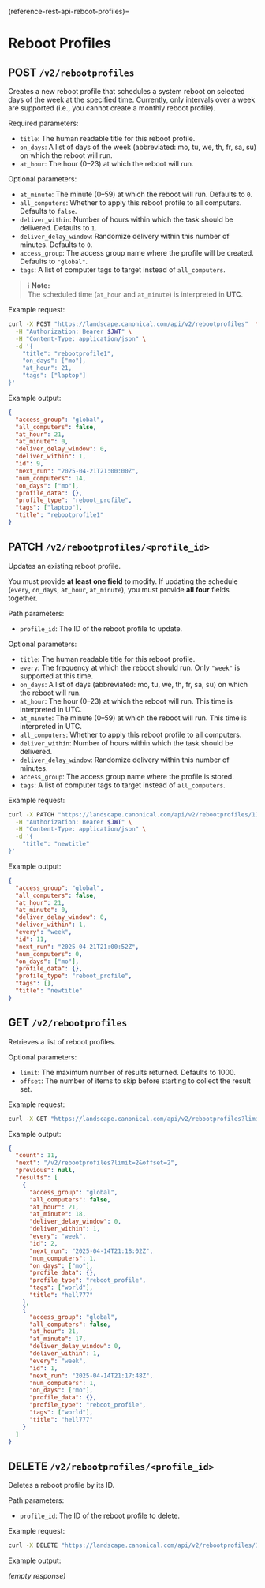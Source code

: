 (reference-rest-api-reboot-profiles)=
# Reboot Profiles

## POST `/v2/rebootprofiles`

Creates a new reboot profile that schedules a system reboot on selected days of the week at the specified time. Currently, only intervals over a week are supported (i.e., you cannot create a monthly reboot profile).

Required parameters:

- `title`: The human readable title for this reboot profile.
- `on_days`: A list of days of the week (abbreviated: mo, tu, we, th, fr, sa, su) on which the reboot will run.
- `at_hour`: The hour (0–23) at which the reboot will run.

Optional parameters:

- `at_minute`: The minute (0–59) at which the reboot will run. Defaults to `0`.
- `all_computers`: Whether to apply this reboot profile to all computers. Defaults to `false`.
- `deliver_within`: Number of hours within which the task should be delivered. Defaults to `1`.
- `deliver_delay_window`: Randomize delivery within this number of minutes. Defaults to `0`.
- `access_group`: The access group name where the profile will be created. Defaults to `"global"`.
- `tags`: A list of computer tags to target instead of `all_computers`.

> ℹ️ **Note:** \
> The scheduled time (`at_hour` and `at_minute`) is interpreted in **UTC**.

Example request:

```bash
curl -X POST "https://landscape.canonical.com/api/v2/rebootprofiles"  \
  -H "Authorization: Bearer $JWT" \
  -H "Content-Type: application/json" \
  -d '{
    "title": "rebootprofile1",
    "on_days": ["mo"],
    "at_hour": 21,
    "tags": ["laptop"]
}'
```

Example output:

```json
{
  "access_group": "global",
  "all_computers": false,
  "at_hour": 21,
  "at_minute": 0,
  "deliver_delay_window": 0,
  "deliver_within": 1,
  "id": 9,
  "next_run": "2025-04-21T21:00:00Z",
  "num_computers": 14,
  "on_days": ["mo"],
  "profile_data": {},
  "profile_type": "reboot_profile",
  "tags": ["laptop"],
  "title": "rebootprofile1"
}
```

## PATCH `/v2/rebootprofiles/<profile_id>`

Updates an existing reboot profile.

You must provide **at least one field** to modify. If updating the schedule (`every`, `on_days`, `at_hour`, `at_minute`), you must provide **all four** fields together.

Path parameters:

- `profile_id`: The ID of the reboot profile to update.

Optional parameters:

- `title`: The human readable title for this reboot profile.
- `every`: The frequency at which the reboot should run. Only `"week"` is supported at this time.
- `on_days`: A list of days (abbreviated: mo, tu, we, th, fr, sa, su) on which the reboot will run.
- `at_hour`: The hour (0–23) at which the reboot will run. This time is interpreted in UTC.
- `at_minute`: The minute (0–59) at which the reboot will run. This time is interpreted in UTC.
- `all_computers`: Whether to apply this reboot profile to all computers.
- `deliver_within`: Number of hours within which the task should be delivered.
- `deliver_delay_window`: Randomize delivery within this number of minutes.
- `access_group`: The access group name where the profile is stored.
- `tags`: A list of computer tags to target instead of `all_computers`.

Example request:

```bash
curl -X PATCH "https://landscape.canonical.com/api/v2/rebootprofiles/11" \
  -H "Authorization: Bearer $JWT" \
  -H "Content-Type: application/json" \
  -d '{
    "title": "newtitle"
}'
```

Example output:

```json
{
  "access_group": "global",
  "all_computers": false,
  "at_hour": 21,
  "at_minute": 0,
  "deliver_delay_window": 0,
  "deliver_within": 1,
  "every": "week",
  "id": 11,
  "next_run": "2025-04-21T21:00:52Z",
  "num_computers": 0,
  "on_days": ["mo"],
  "profile_data": {},
  "profile_type": "reboot_profile",
  "tags": [],
  "title": "newtitle"
}
```

## GET `/v2/rebootprofiles`

Retrieves a list of reboot profiles.

Optional parameters:

- `limit`: The maximum number of results returned. Defaults to 1000.
- `offset`: The number of items to skip before starting to collect the result set.

Example request:

```bash
curl -X GET "https://landscape.canonical.com/api/v2/rebootprofiles?limit=2" -H "Authorization: Bearer $JWT"
```

Example output:

```json
{
  "count": 11,
  "next": "/v2/rebootprofiles?limit=2&offset=2",
  "previous": null,
  "results": [
    {
      "access_group": "global",
      "all_computers": false,
      "at_hour": 21,
      "at_minute": 18,
      "deliver_delay_window": 0,
      "deliver_within": 1,
      "every": "week",
      "id": 2,
      "next_run": "2025-04-14T21:18:02Z",
      "num_computers": 1,
      "on_days": ["mo"],
      "profile_data": {},
      "profile_type": "reboot_profile",
      "tags": ["world"],
      "title": "hell777"
    },
    {
      "access_group": "global",
      "all_computers": false,
      "at_hour": 21,
      "at_minute": 17,
      "deliver_delay_window": 0,
      "deliver_within": 1,
      "every": "week",
      "id": 1,
      "next_run": "2025-04-14T21:17:48Z",
      "num_computers": 1,
      "on_days": ["mo"],
      "profile_data": {},
      "profile_type": "reboot_profile",
      "tags": ["world"],
      "title": "hell777"
    }
  ]
}
```

## DELETE `/v2/rebootprofiles/<profile_id>`

Deletes a reboot profile by its ID.

Path parameters:

- `profile_id`: The ID of the reboot profile to delete.

Example request:

```bash
curl -X DELETE "https://landscape.canonical.com/api/v2/rebootprofiles/1" -H "Authorization: Bearer $JWT"
```

Example output:

_(empty response)_
